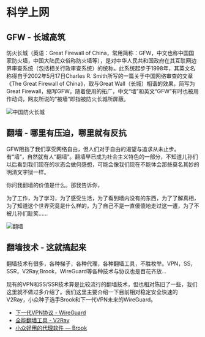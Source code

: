 # 科学上网

## GFW - 长城高筑
防火长城（英语：Great Firewall of China，常用简称：GFW，中文也称中国国家防火墙，中国大陆民众俗称防火墙等），是对中华人民共和国政府在其互联网边界审查系统（包括相关行政审查系统）的统称。此系统起步于1998年，其英文名称得自于2002年5月17日Charles R. Smith所写的一篇关于中国网络审查的文章《The Great Firewall of China》，取与Great Wall（长城）相谐的效果，简写为Great Firewall，缩写GFW。随着使用的拓广，中文“墙”和英文“GFW”有时也被用作动词，网友所说的“被墙”即指被防火长城所屏蔽。

![中国防火长城](../../img/part4/gfw.jpeg)

## 翻墙 - 哪里有压迫，哪里就有反抗
GFW阻挡了我们享受网络自由，但人们对于自由的渴望与追求从未止步。有“墙”，自然就有人“翻墙”。翻墙早已成为社会主义特色的一部分，不知道儿孙们以后看到我们现在的状态会做何感想，可能会像我们现在不能体会那些莫名其妙的明清文字狱一样。

你问我翻墙的价值是什么。那我告诉你，

为了工作，为了学习，为了感受生活，为了看到墙内没有的东西，为了了解真相，为了知道这个世界究竟是什么样的，为了自己不是一直傻傻地走过这一遭，为了不被儿孙们耻笑……

![翻墙](../../img/part4/crossgfw.jpeg)

## 翻墙技术 - 这就搞起来

翻墙技术有很多，各种梯子，各种代理，各种翻墙工具，不胜枚举。VPN，SS，SSR，V2Ray,Brook，WireGuard等各种技术与协议也是百花齐放...

现有的VPN和SS/SSR技术算是比较流行的翻墙技术，但也相对陈旧了一些，我们这里就不做过多介绍了。我们这里主要介绍一下目前相对稳定安全快速的V2Ray，小众种子选手Brook和下一代VPN未来的WireGuard。

* [下一代VPN协议 - WireGuard](wg.md)
* [全能翻墙工具 - V2Ray](v2ray.md)
* [小众好用的代理软件 — Brook](brook.md)